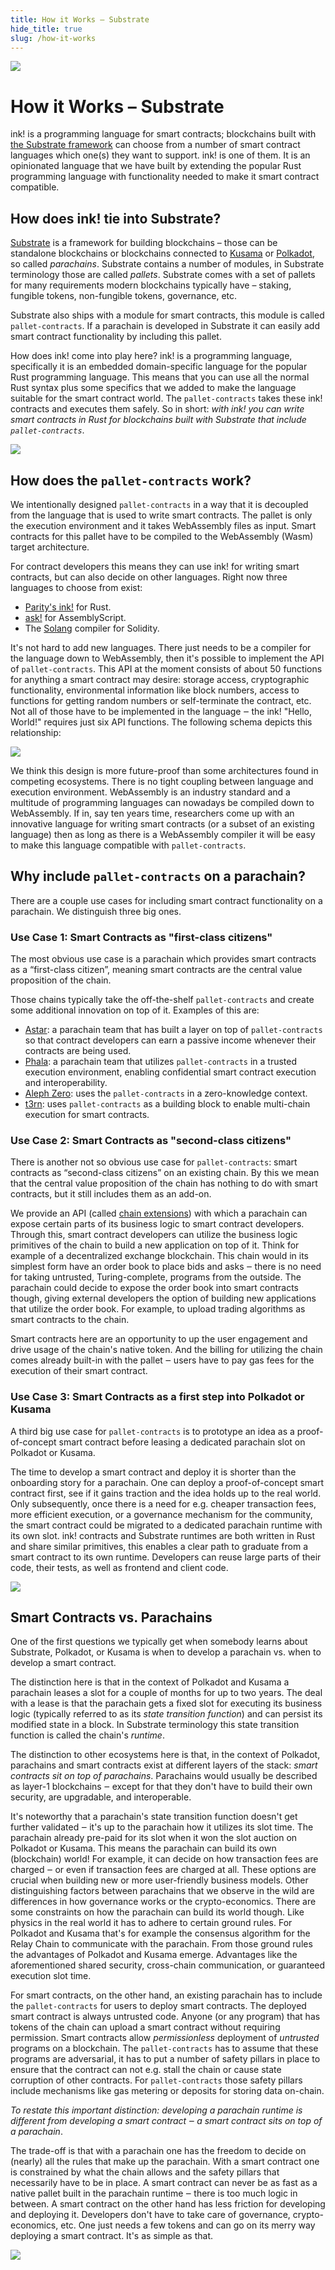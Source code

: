 ```yaml
---
title: How it Works – Substrate
hide_title: true
slug: /how-it-works
---
```


<img src="/img/title/substrate.svg" className="titlePic" />

# How it Works – Substrate

ink! is a programming language for smart contracts; blockchains built with [the Substrate framework](http://substrate.io)
can choose from a number of smart contract languages which one(s) they want to support.
ink! is one of them. It is an opinionated language that we have built by extending the popular Rust programming language with functionality needed to make it smart contract compatible.

## How does ink! tie into Substrate?

[Substrate](https://substrate.io) is a framework for building blockchains – those can be standalone blockchains or blockchains connected to [Kusama](http://kusama.network) or [Polkadot](http://polkadot.network), so called _parachains_. Substrate contains a number of modules, in Substrate terminology those are called _pallets_. Substrate comes with a set of pallets for many requirements modern blockchains typically have – staking, fungible tokens, non-fungible tokens, governance, etc.

Substrate also ships with a module for smart contracts, this module is called `pallet-contracts`. If a parachain is developed in Substrate it can easily add smart contract functionality by including this pallet.

How does ink! come into play here? ink! is a programming language, specifically it is an embedded domain-specific language for the popular Rust programming language. This means that you can use all the normal Rust syntax plus some specifics that we added to make the language suitable for the smart contract world. The `pallet-contracts` takes these ink! contracts and executes them safely. So in short: _with ink! you can write smart contracts in Rust for blockchains built with Substrate that include `pallet-contracts`_.

![](/img/ink-pallet-contracts.png)

## How does the `pallet-contracts` work?

We intentionally designed `pallet-contracts` in a way that it is decoupled from the language that is used to write smart contracts. The pallet is only the execution environment and it takes WebAssembly files as input. Smart contracts for this pallet have to be compiled to the WebAssembly (Wasm) target architecture.

For contract developers this means they can use ink! for writing smart contracts, but can also decide on other languages. Right now three languages to choose from exist:

* [Parity's ink!](https://github.com/paritytech/ink) for Rust.
* [ask!](https://github.com/patractlabs/ask) for AssemblyScript.
* The [Solang](https://github.com/hyperledger-labs/solang) compiler for Solidity.

It's not hard to add new languages. There just needs to be a compiler for the language down to WebAssembly, then it's possible to implement the API of `pallet-contracts`. This API at the moment consists of about 50 functions for anything a smart contract may desire: storage access, cryptographic functionality, environmental information like block numbers, access to functions for getting random numbers or self-terminate the contract, etc. Not all of those have to be implemented in the language ‒ the ink! "Hello, World!" requires just six API functions. The following schema depicts this relationship:

![](/img/ink-substrate.png)

We think this design is more future-proof than some architectures found in competing ecosystems. There is no tight coupling between language and execution environment. WebAssembly is an industry standard and a multitude of programming languages can nowadays be compiled down to WebAssembly. If in, say ten years time, researchers come up with an innovative language for writing smart contracts (or a subset of an existing language) then as long as there is a WebAssembly compiler it will be easy to make this language compatible with `pallet-contracts`.

## Why include `pallet-contracts` on a parachain?

There are a couple use cases for including smart contract functionality on a parachain. We distinguish three big ones.

### Use Case 1: Smart Contracts as "first-class citizens"
The most obvious use case is a parachain which provides smart contracts as a “first-class citizen”, meaning smart contracts are the central value proposition of the chain.

Those chains typically take the off-the-shelf `pallet-contracts` and create some additional innovation on top of it. Examples of this are:

* [Astar](https://astar.network): a parachain team that has built a layer on top of `pallet-contracts` so that contract developers can earn a passive income whenever their contracts are being used.
* [Phala](https://www.phala.network): a parachain team that utilizes `pallet-contracts` in a trusted execution environment, enabling confidential smart contract execution and interoperability.
* [Aleph Zero](https://alephzero.org): uses the `pallet-contracts` in a zero-knowledge context.
* [t3rn](https://www.t3rn.io): uses `pallet-contracts` as a building block to enable multi-chain execution for smart contracts.

### Use Case 2: Smart Contracts as "second-class citizens"
There is another not so obvious use case for `pallet-contracts`: smart contracts as “second-class citizens” on an existing chain. By this we mean that the central value proposition of the chain has nothing to do with smart contracts, but it still includes them as an add-on.

We provide an API (called [chain extensions](../macros-attributes/chain-extension.md)) with which a parachain can expose certain parts of its business logic to smart contract developers. Through this, smart contract developers can utilize the business logic primitives of the chain to build a new application on top of it. Think for example of a decentralized exchange blockchain. This chain would in its simplest form have an order book to place bids and asks ‒ there is no need for taking untrusted, Turing-complete, programs from the outside. The parachain could decide to expose the order book into smart contracts though, giving external developers the option of building new applications that utilize the order book. For example, to upload trading algorithms as smart contracts to the chain.

Smart contracts here are an opportunity to up the user engagement and drive usage of the chain's native token. And the billing for utilizing the chain comes already built-in with the pallet ‒ users have to pay gas fees for the execution of their smart contract.

### Use Case 3: Smart Contracts as a first step into Polkadot or Kusama
A third big use case for `pallet-contracts` is to prototype an idea as a proof-of-concept smart contract before leasing a dedicated parachain slot on Polkadot or Kusama.

The time to develop a smart contract and deploy it is shorter than the onboarding story for a parachain. One can deploy a proof-of-concept smart contract first, see if it gains traction and the idea holds up to the real world. Only subsequently, once there is a need for e.g. cheaper transaction fees, more efficient execution, or a governance mechanism for the community, the smart contract could be migrated to a dedicated parachain runtime with its own slot. ink! contracts and Substrate runtimes are both written in Rust and share similar primitives, this enables a clear path to graduate from a smart contract to its own runtime. Developers can reuse large parts of their code, their tests, as well as frontend and client code.

![](/img/ink-gateway.jpg)

## Smart Contracts vs. Parachains
One of the first questions we typically get when somebody learns about Substrate, Polkadot, or Kusama is when to develop a parachain vs. when to develop a smart contract.

The distinction here is that in the context of Polkadot and Kusama a parachain leases a slot for a couple of months for up to two years. The deal with a lease is that the parachain gets a fixed slot for executing its business logic (typically referred to as its _state transition function_) and can persist its modified state in a block. In Substrate terminology this state transition function is called the chain's _runtime_.

The distinction to other ecosystems here is that, in the context of Polkadot, parachains and smart contracts exist at different layers of the stack: _smart contracts sit on top of parachains_. Parachains would usually be described as layer-1 blockchains ‒ except for that they don't have to build their own security, are upgradable, and interoperable.

It's noteworthy that a parachain's state transition function doesn't get further validated ‒ it's up to the parachain how it utilizes its slot time. The parachain already pre-paid for its slot when it won the slot auction on Polkadot or Kusama. This means the parachain can build its own (blockchain) world! For example, it can decide on how transaction fees are charged ‒ or even if transaction fees are charged at all. These options are crucial when building new or more user-friendly business models. Other distinguishing factors between parachains that we observe in the wild are differences in how governance works or the crypto-economics. There are some constraints on how the parachain can build its world though. Like physics in the real world it has to adhere to certain ground rules. For Polkadot and Kusama that's for example the consensus algorithm for the Relay Chain to communicate with the parachain. From those ground rules the advantages of Polkadot and Kusama emerge. Advantages like the aforementioned shared security, cross-chain communication, or guaranteed execution slot time.

For smart contracts, on the other hand, an existing parachain has to include the `pallet-contracts` for users to deploy smart contracts. The deployed smart contract is always untrusted code. Anyone (or any program) that has tokens of the chain can upload a smart contract without requiring permission. Smart contracts allow _permissionless_ deployment of _untrusted_ programs on a blockchain. The `pallet-contracts` has to assume that these programs are adversarial, it has to put a number of safety pillars in place to ensure that the contract can not e.g. stall the chain or cause state corruption of other contracts. For `pallet-contracts` those safety pillars include mechanisms like gas metering or deposits for storing data on-chain.

_To restate this important distinction: developing a parachain runtime is different from developing a smart contract ‒ a smart contract sits on top of a parachain_.

The trade-off is that with a parachain one has the freedom to decide on (nearly) all the rules that make up the parachain. With a smart contract one is constrained by what the chain allows and the safety pillars that necessarily have to be in place. A smart contract can never be as fast as a native pallet built in the parachain runtime ‒ there is too much logic in between.
A smart contract on the other hand has less friction for developing and deploying it. Developers don't have to take care of governance, crypto-economics, etc. One just needs a few tokens and can go on its merry way deploying a smart contract. It's as simple as that.

![](/img/smart-contract-vs-parachain.png)

